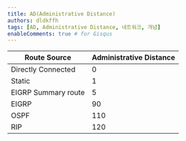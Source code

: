 ```yaml
---
title: AD(Administrative Distance)
authors: dldkffh
tags: [AD, Administrative Distance, 네트워크, 개념]
enableComments: true # for Gisqus
---
```


| Route Source        | Administrative Distance |
| ------------------- | ----------------------- |
| Directly Connected  | 0                       |
| Static              | 1                       |
| EIGRP Summary route | 5                       |
| EIGRP               | 90                      |
| OSPF                | 110                     |
| RIP                 | 120                     |

<!--truncate-->